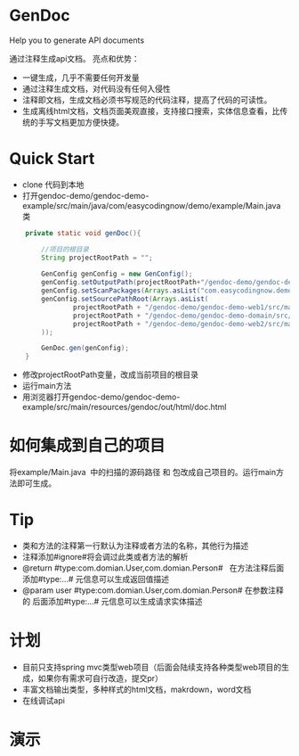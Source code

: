 # GenDoc
Help you to generate API documents

通过注释生成api文档。
亮点和优势：
* 一键生成，几乎不需要任何开发量
* 通过注释生成文档，对代码没有任何入侵性
* 注释即文档，生成文档必须书写规范的代码注释，提高了代码的可读性。
* 生成离线html文档，文档页面美观直接，支持接口搜索，实体信息查看，比传统的手写文档更加方便快捷。

# Quick Start
* clone 代码到本地
* 打开gendoc-demo/gendoc-demo-example/src/main/java/com/easycodingnow/demo/example/Main.java 类
``` java
    private static void genDoc(){

        //项目的根目录
        String projectRootPath = "";
        
        GenConfig genConfig = new GenConfig();
        genConfig.setOutputPath(projectRootPath+"/gendoc-demo/gendoc-demo-example/src/main/resources/gendoc/out/html");
        genConfig.setScanPackages(Arrays.asList("com.easycodingnow.demo.web1", "com.easycodingnow.demo.web2"));
        genConfig.setSourcePathRoot(Arrays.asList(
                projectRootPath + "/gendoc-demo/gendoc-demo-web1/src/main/java",
                projectRootPath + "/gendoc-demo/gendoc-demo-domain/src/main/java",
                projectRootPath + "/gendoc-demo/gendoc-demo-web2/src/main/java"
        ));

        GenDoc.gen(genConfig);
    }
```
* 修改projectRootPath变量，改成当前项目的根目录
* 运行main方法
* 用浏览器打开gendoc-demo/gendoc-demo-example/src/main/resources/gendoc/out/html/doc.html


# 如何集成到自己的项目
将example/Main.java  中的扫描的源码路径 和 包改成自己项目的。运行main方法即可生成。

# Tip
* 类和方法的注释第一行默认为注释或者方法的名称，其他行为描述
* 注释添加#ignore#将会调过此类或者方法的解析
* @return #type:com.domian.User,com.domian.Person#   在方法注释后面添加#type:...# 元信息可以生成返回值描述
* @param user  #type:com.domian.User,com.domian.Person# 在参数注释的 后面添加#type:...# 元信息可以生成请求实体描述

# 计划
* 目前只支持spring mvc类型web项目（后面会陆续支持各种类型web项目的生成，如果你有需求可自行改造，提交pr）
* 丰富文档输出类型，多种样式的html文档，makrdown，word文档
* 在线调试api

# 演示







